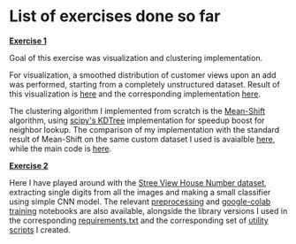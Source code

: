 # List of exercises done so far

[**Exercise 1**](exercises/exercise_1)

Goal of this exercise was visualization and clustering implementation. 

For visualization, a smoothed distribution of customer views upon an add was performed, 
starting from a completely unstructured dataset. Result of this visualization is [here](exercises/exercise_1/heatmap_exercise_1_1.pdf) and the corresponding implementation
[here](exercises/exercise_1/exercise1_1.py).

The clustering algorithm I implemented from scratch is the [Mean-Shift](https://scikit-learn.org/stable/modules/generated/sklearn.cluster.MeanShift.html) algorithm, using 
[scipy's KDTree](https://docs.scipy.org/doc/scipy/reference/generated/scipy.spatial.cKDTree.html) implementation for speedup boost for neighbor lookup. The comparison of my implementation
with the standard result of Mean-Shift on the same custom dataset I used is avaialble [here](exercises/exercise_1/clusters_exercise_1_2.pdf), while the main code is [here](exercises/exercise_1/exercise1_2.py).

[**Exercise 2**](exercises/exercise_2)

Here I have played around with the [Stree View House Number dataset](http://ufldl.stanford.edu/housenumbers/), extracting single digits from all the images and making a small classifier using simple CNN model.
The relevant [preprocessing](exercises/exercise_2/SVHN_preprocess.ipynb) and [google-colab training](exercises/exercise_2/SVHN_googlecolab_training.ipynb) notebooks are also available, alongside the library versions
I used in the corresponding [requirements.txt](exercises/exercise_2/requirements.txt) and the corresponding set of [utility scripts](exercises/exercise_2/lib/) I created.
